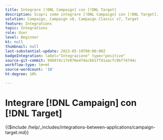 ```yaml
---
title: Integrare [!DNL Campaign] con [!DNL Target]
description: Scopri come integrare [!DNL Campaign] con [!DNL Target].
solution: Campaign, Campaign v8, Campaign Classic v7, Target
feature: Integrations
topic: Integrations
role: User
level: Beginner
kt: null
thumbnail: null
last-substantial-update: 2023-05-19T00:00:00Z
badgeIntegration: label="Integrazione" type="positive"
source-git-commit: 94b074c17e976e4f4acbb1ff41aacfc9bf74744c
workflow-type: tm+mt
source-wordcount: '10'
ht-degree: 10%

---
```



# Integrare [!DNL Campaign] con [!DNL Target]

{{$include /help/_includes/integrations-between-applications/campaign-target.md}}

